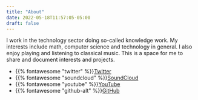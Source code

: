 ```yaml
---
title: "About"
date: 2022-05-18T11:57:05-05:00
draft: false
---
```

I work in the technology sector doing so-called knowledge work.
My interests include math, computer science and technology in general.
I also enjoy playing and listening to classical music.
This is a space for me to share and document interests and projects.

- {{% fontawesome "twitter" %}}[Twitter](https://twitter.com/adrochoa)
- {{% fontawesome "soundcloud" %}}[SoundCloud](https://soundcloud.com/)
- {{% fontawesome "youtube" %}}[YouTube](https://youtube.com)
- {{% fontawesome "github-alt" %}}[GitHub](https://github.com/adrochoa)
